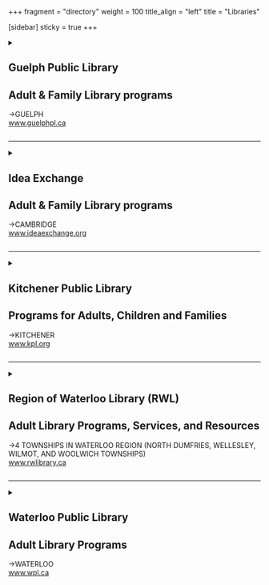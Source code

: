 +++
fragment = "directory"
weight = 100
title_align = "left"
title = "Libraries"

[sidebar]
  sticky = true
+++

<details>
<summary>

## Guelph Public Library  
## Adult & Family Library programs  
→GUELPH   
www.guelphpl.ca 

</summary>

#### What:
- Family Literacy programs for parents, caregivers, and children (free weekly storytimes)
- Early Literacy Computers for children at all locations  
- STEAM (Science, Technology, Engineering, Arts, Mathematics) initiatives and tools for children
- Access to Internet, printers, photocopiers, and scanning  
- Adult Literacy Collections for Teachers, Tutors, and Students  
- Volunteer Opportunities  
- English as a Second Language ‒ ESL conversation circles and Book Clubs 
- Book Clubs for all ages on a variety 
of themes 
- WiFi Hotspots 
- TechBar and Makerspace: 3D printers, virtual reality, various tech gadgets

#### Who:
Everyone is welcome. 
There are programs, collections, 
and services available for all ages.  
#### When:
Monday ‒ Thursday at 9:00am‒9:00pm  
Friday ‒ Saturday at 9:00am‒5:00pm  
Sundays at 1:00pm‒5:00pm 
(September‒May)  
* Summer hours are in effect from June to early September. Please check website for details. 
#### Where:
Main Library—100 Norfolk Street  
#### Ask For:
Steven Kraft—Guelph Public Library CEO  
(519) 824-6220 ext. 224 
skraft@guelphpl.ca
</details>

* * * * * 

<details>
<summary>

## Idea Exchange 
## Adult & Family Library programs  
→CAMBRIDGE   
www.ideaexchange.org 

</summary>

#### What:
- Free early literacy programming including Baby, Toddler, and School Readiness online and in person 
- Literacy collection ‒ for adults learning the basics of letters and numbers  
- Audio kits ‒ Books and CDs. Also available online through Tumblebooks  
- Language learning ‒ for English and many other languages ‒ in audio, print, electronic or some  combination (or learn online using the Mango Languages learning programs)  
- Books with high interest and 
low vocabulary  
- Movies and music in other languages  
- Conversation Circles ‒ meet virtually multiple times per week 
- Settlement Worker on site at the Queen’s Square location 2 days per week  
- Courses on teaching English and ESL through an online product called Gale Courses and Lynda. com  
- Free access to the Internet ‒ use our computers or bring your own device  
- Never used a computer or need help with other devices? Book a 1 to 1 training session with our  staff  
- Old Post Office location – digital library with free access to laser cutter, sewing machines, 3D  printer and more. Borrow laptops and iPads to use at location
#### Who:
Everyone, all ages and skill levels
#### When:
All Locations 
Monday ‒ Saturday at 10:00am‒6:00pm
#### Where:
Queen’s Square 
1 North Square 
Clemens Mill 
50 Saginaw Parkway 
Hespeler 
5 Tannery Street East 
Preston 
435 King Street East 
Old Post Office 
12 Water Street South 
#### Ask For:
Queen’s Square—(519) 621-0460 Clemens Mill—(519) 740-6294 
Hespeler—(519) 658-4412 
Preston—(519) 653-3632 
Old Post Office—(226) 533-2767

</details>

* * * * * 

<details>
<summary>

## Kitchener Public Library 
## Programs for Adults, Children and Families 
→KITCHENER  
www.kpl.org 

</summary>

#### What:
- All programs free of charge 
- Adult Literacy Collection for Teachers, Tutors, and Students  
- Family Literacy programs for parents, caregivers, and children
- Beginner and Intermediate Computer Training  
- Access to Internet, printers, photocopiers, scanning and fax 
- Volunteer Opportunities  
- Career & Resume help  
- ESL conversation circles  
- Study Rooms  
- WiFi Hotspots  
- Heffner Studio: 3D printers, virtual reality, Music Editing, Digital Conversion 
#### Who:
Programs for all ages 
All are welcome 
#### When:
Monday ‒ Thursday at 9:00am‒7:00pm 
Friday and Saturday at 9:00am‒5:30pm 
#### Where:
Central Library 
85 Queen Street North 
Country Hills Library 
1500 Block Line Road 
Forest Heights Library 
251 Fischer-Hallman Road 
Grand River Stanley Park Library 
175 Indian Road 
Pioneer Park Community Library 
150 Pioneer Park Drive 
#### Ask For:
Aimee Jeffrey—Lifelong Learning and Literacy Librarian (519) 743-0271 ext. 218

</details>

* * * * * 

<details>
<summary>

## Region of Waterloo Library (RWL) 
## Adult Library Programs, Services, and Resources 
→4 TOWNSHIPS IN WATERLOO REGION (NORTH DUMFRIES, WELLESLEY, WILMOT, AND WOOLWICH TOWNSHIPS)  
www.rwlibrary.ca  

</summary>

#### What:
- Access to library services and resources, including: computers, the Internet, and WIFI
- Access to printing, copying, and scanning 
- Mobile hotspot lending program 
- Satellite library sites  
#### Who:
Open to all 
#### When:
Monday ‒ Saturday, hours and days vary by branch 
#### Where:
Ayr Branch 
137 Stanley Street

Baden Branch 
115 Snyder’s Road East

Bloomingdale Branch 
860A Sawmill Road 

Elmira Branch 
65 Arthur Street South 

Linwood Branch 
5279 Ament Line 

New Hamburg Branch 
145 Huron Street 

New Dundee Branch 
1176 Queen Street 

St. Clements Branch 
3605 Lobsinger Line 

St. Jacobs Branch 
29 Queensway Drive 

Wellesley Branch 
1137 Henry Street 

#### Ask For:
Librarian 
(226) 748-8030

</details>

* * * * * 

<details>
<summary>

## Waterloo Public Library 
## Adult Library Programs 
→WATERLOO  
www.wpl.ca 

</summary>

#### What:
- Job search information 
- Resume support 
- Employment research 
- Library Settlement Program workers for specific newcomer and employment support
#### Who:
Open to all 
#### When:
- Monday ‒ Thursday at 9:30am‒9:00pm  
- Friday and Saturday at 9:30am‒5:30pm  
- Sundays at 1:00pm‒4:00pm  
- Main Library (October to May) 
#### Where:
Main Library 
35 Albert Street 
John M. Harper Branch 
500 Fischer-Hallman Road North 
McCormick Branch 
500 Parkside Drive 
#### Ask For:
Laura Dick—Manager, Branches 
(519) 886-1310 ext. 313

</details>